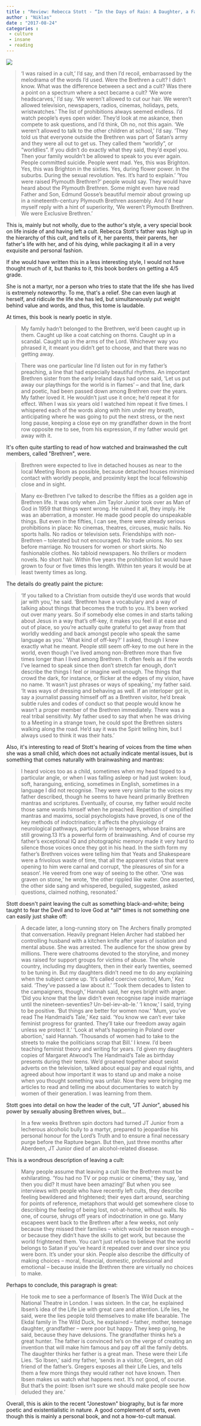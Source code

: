 ```yaml
---
title : "Review: Rebecca Stott - “In the Days of Rain: A Daughter, a Father, a Cult”"
author : "Niklas"
date : "2017-08-24"
categories : 
 - culture
 - insane
 - reading
---
```


[![](https://niklasblog.com/wp-content/9780812989083.jpg)](https://niklasblog.com/wp-content/9780812989083.jpg)

> ‘I was raised in a cult,’ I’d say, and then I’d recoil, embarrassed by the melodrama of the words I’d used. Were the Brethren a cult? I didn’t know. What was the difference between a sect and a cult? Was there a point on a spectrum where a sect became a cult? ‘We wore headscarves,’ I’d say. ‘We weren’t allowed to cut our hair. We weren’t allowed television, newspapers, radios, cinemas, holidays, pets, wristwatches.’ The list of prohibitions always seemed endless. I’d watch people’s eyes open wider. They’d look at me askance, then compete to ask questions, and I’d think, Oh no, not this again. ‘We weren’t allowed to talk to the other children at school,’ I’d say. ‘They told us that everyone outside the Brethren was part of Satan’s army and they were all out to get us. They called them “worldly”, or “worldlies”. If you didn’t do exactly what they said, they’d expel you. Then your family wouldn’t be allowed to speak to you ever again. People committed suicide. People went mad. Yes, this was Brighton. Yes, this was Brighton in the sixties. Yes, during flower power. In the suburbs. During the sexual revolution. Yes. It’s hard to explain.’ ‘You were raised Plymouth Brethren?’ people would say. They would have heard about the Plymouth Brethren. Some might even have read Father and Son, Edmund Gosse’s beautiful memoir about growing up in a nineteenth-century Plymouth Brethren assembly. And I’d hear myself reply with a hint of superiority, ‘We weren’t Plymouth Brethren. We were Exclusive Brethren.’

This is, mainly but not wholly, due to the author's style, a very special book on life inside of and having left a cult. Rebecca Stott's father was high up in the hierarchy of this cult, and tells of it, her parents, their parents, her father's life with her, and of his dying, while packaging it all in a very exquisite and personal fashion.

If she would have written this in a less interesting style, I would not have thought much of it, but thanks to it, this book borders on getting a 4/5 grade.

She is not a martyr, nor a person who tries to state that the life she has lived is extremely noteworthy. To me, that's a relief. She can even laugh at herself, and ridicule the life she has led, but simultaneously put weight behind value and words, and thus, this tome is laudable.

At times, this book is nearly poetic in style.

> My family hadn’t belonged to the Brethren, we’d been caught up in them. Caught up like a coat catching on thorns. Caught up in a scandal. Caught up in the arms of the Lord. Whichever way you phrased it, it meant you didn’t get to choose, and that there was no getting away.

> There was one particular line I’d listen out for in my father’s preaching, a line that had especially beautiful rhythms. An important Brethren sister from the early Ireland days had once said, ‘Let us put away our playthings for the world is in flames’ – and that line, dark and poetic, had been passed down among Brethren over the years. My father loved it. He wouldn’t just use it once; he’d repeat it for effect. When I was six years old I watched him repeat it five times. I whispered each of the words along with him under my breath, anticipating where he was going to put the next stress, or the next long pause, keeping a close eye on my grandfather down in the front row opposite me to see, from his expression, if my father would get away with it.

It's often quite startling to read of how watched and brainwashed the cult members, called "Brethren", were.

> Brethren were expected to live in detached houses as near to the local Meeting Room as possible, because detached houses minimised contact with worldly people, and proximity kept the local fellowship close and in sight.

> Many ex-Brethren I’ve talked to describe the fifties as a golden age in Brethren life. It was only when Jim Taylor Junior took over as Man of God in 1959 that things went wrong. He ruined it all, they imply. He was an aberration, a monster. He made good people do unspeakable things. But even in the fifties, I can see, there were already serious prohibitions in place: No cinemas, theatres, circuses, music halls. No sports halls. No radios or television sets. Friendships with non-Brethren – tolerated but not encouraged. No trade unions. No sex before marriage. No trousers for women or short skirts. No fashionable clothes. No tabloid newspapers. No thrillers or modern novels. No short hair. Within five years the prohibition list would have grown to four or five times this length. Within ten years it would be at least twenty times as long.

The details do greatly paint the picture:

> ‘If you talked to a Christian from outside they’d use words that would jar with you,’ he said. ‘Brethren have a vocabulary and a way of talking about things that becomes the truth to you. It’s been worked out over many years. So if somebody else comes in and starts talking about Jesus in a way that’s off-key, it makes you feel ill at ease and out of place, so you’re actually quite grateful to get away from that worldly wedding and back amongst people who speak the same language as you.’ ‘What kind of off-key?’ I asked, though I knew exactly what he meant. People still seem off-key to me out here in the world, even though I’ve lived among non-Brethren more than five times longer than I lived among Brethren. It often feels as if the words I’ve learned to speak since then don’t stretch far enough, don’t describe the things I feel or imagine well enough. The things that crowd the dark, for instance, or flicker at the edges of my vision, have no name. ‘It wasn’t just phrases or ways of speaking,’ my father said. ‘It was ways of dressing and behaving as well. If an interloper got in, say a journalist passing himself off as a Brethren visitor, he’d break subtle rules and codes of conduct so that people would know he wasn’t a proper member of the Brethren immediately. There was a real tribal sensitivity. My father used to say that when he was driving to a Meeting in a strange town, he could spot the Brethren sisters walking along the road. He’d say it was the Spirit telling him, but I always used to think it was their hats.’

Also, it's interesting to read of Stott's hearing of voices from the time when she was a small child, which does not actually indicate mental issues, but is something that comes naturally with brainwashing and mantras:

> I heard voices too as a child, sometimes when my head tipped to a particular angle, or when I was falling asleep or had just woken: loud, soft, haranguing, enticing, sometimes in English, sometimes in a language I did not recognise. They were very similar to the voices my father described, though he seems to have heard primarily Brethren mantras and scriptures. Eventually, of course, my father would recite those same words himself when he preached. Repetition of simplified mantras and maxims, social psychologists have proved, is one of the key methods of indoctrination; it affects the physiology of neurological pathways, particularly in teenagers, whose brains are still growing.13 It’s a powerful form of brainwashing. And of course my father’s exceptional IQ and photographic memory made it very hard to silence those voices once they got in his head. In the sixth form my father’s Brethren voices were telling him that Yeats and Shakespeare were a frivolous waste of time, that all the apparent vistas that were opening to him were carnal and corrupt, ‘the pleasures of sin for a season’. He veered from one way of seeing to the other. ‘One was graven on stone,’ he wrote, ‘the other rippled like water. One asserted, the other side sang and whispered, beguiled, suggested, asked questions, claimed nothing, resonated.’

Stott doesn't paint leaving the cult as something black-and-white; being taught to fear the Devil and to love God at \*all\* times is not something one can easily just shake off:

> A decade later, a long-running story on The Archers finally prompted that conversation. Heavily pregnant Helen Archer had stabbed her controlling husband with a kitchen knife after years of isolation and mental abuse. She was arrested. The audience for the show grew by millions. There were chatrooms devoted to the storyline, and money was raised for support groups for victims of abuse. The whole country, including my daughters, then in their early twenties, seemed to be tuning in. But my daughters didn’t need me to do any explaining when the subject came up. ‘It’s called coercive control, Mum,’ Kez said. ‘They’ve passed a law about it.’ ‘Took them decades to listen to the campaigners, though,’ Hannah said, her eyes bright with anger. ‘Did you know that the law didn’t even recognise rape inside marriage until the nineteen-seventies? Un-bel-iev-ab-le.’ ‘I know,’ I said, trying to be positive. ‘But things are better for women now.’ ‘Mum, you’ve read The Handmaid’s Tale,’ Kez said. ‘You know we can’t ever take feminist progress for granted. They’ll take our freedom away again unless we protect it.’ ‘Look at what’s happening in Poland over abortion,’ said Hannah. ‘Thousands of women had to take to the streets to make the politicians scrap that Bill.’ I knew. I’d been teaching feminist theory and writing for years. I’d given my daughters copies of Margaret Atwood’s The Handmaid’s Tale as birthday presents during their teens. We’d groaned together about sexist adverts on the television, talked about equal pay and equal rights, and agreed about how important it was to stand up and make a noise when you thought something was unfair. Now they were bringing me articles to read and telling me about documentaries to watch by women of their generation. I was learning from them.

Stott goes into detail on how the leader of the cult, "JT Junior", abused his power by sexually abusing Brethren wives, but...

> In a few weeks Brethren spin doctors had turned JT Junior from a lecherous alcoholic bully to a martyr, prepared to jeopardise his personal honour for the Lord’s Truth and to ensure a final necessary purge before the Rapture began. But then, just three months after Aberdeen, JT Junior died of an alcohol-related disease.

This is a wondrous description of leaving a cult:

> Many people assume that leaving a cult like the Brethren must be exhilarating. ‘You had no TV or pop music or cinema,’ they say, ‘and then you did? It must have been amazing!’ But when you see interviews with people who have recently left cults, they describe feeling bewildered and frightened; their eyes dart around, searching for points of reference, metaphors that would get somewhere close to describing the feeling of being lost, not-at-home, without walls. No one, of course, shrugs off years of indoctrination in one go. Many escapees went back to the Brethren after a few weeks, not only because they missed their families – which would be reason enough – or because they didn’t have the skills to get work, but because the world frightened them. You can’t just refuse to believe that the world belongs to Satan if you’ve heard it repeated over and over since you were born. It’s under your skin. People also describe the difficulty of making choices – moral, financial, domestic, professional and emotional – because inside the Brethren there are virtually no choices to make.

Perhaps to conclude, this paragraph is great:

> He took me to see a performance of Ibsen’s The Wild Duck at the National Theatre in London. I was sixteen. In the car, he explained Ibsen’s idea of the Life Lie with great care and attention. Life lies, he said, were the lies people told themselves to make life bearable. The Ekdal family in The Wild Duck, he explained – father, mother, teenage daughter, grandfather – were poor but happy. They keep going, he said, because they have delusions. The grandfather thinks he’s a great hunter. The father is convinced he’s on the verge of creating an invention that will make him famous and pay off all the family debts. The daughter thinks her father is a great man. These were their Life Lies. ‘So Ibsen,’ said my father, ‘sends in a visitor, Gregers, an old friend of the father’s. Gregers exposes all their Life Lies, and tells them a few more things they would rather not have known. Then Ibsen makes us watch what happens next. It’s not good, of course. But that’s the point: Ibsen isn’t sure we should make people see how deluded they are.’

Overall, this is akin to the recent "Jonestown" biography, but is far more poetic and existentialistic in nature. A good complement of sorts, even though this is mainly a personal book, and not a how-to-cult manual.
